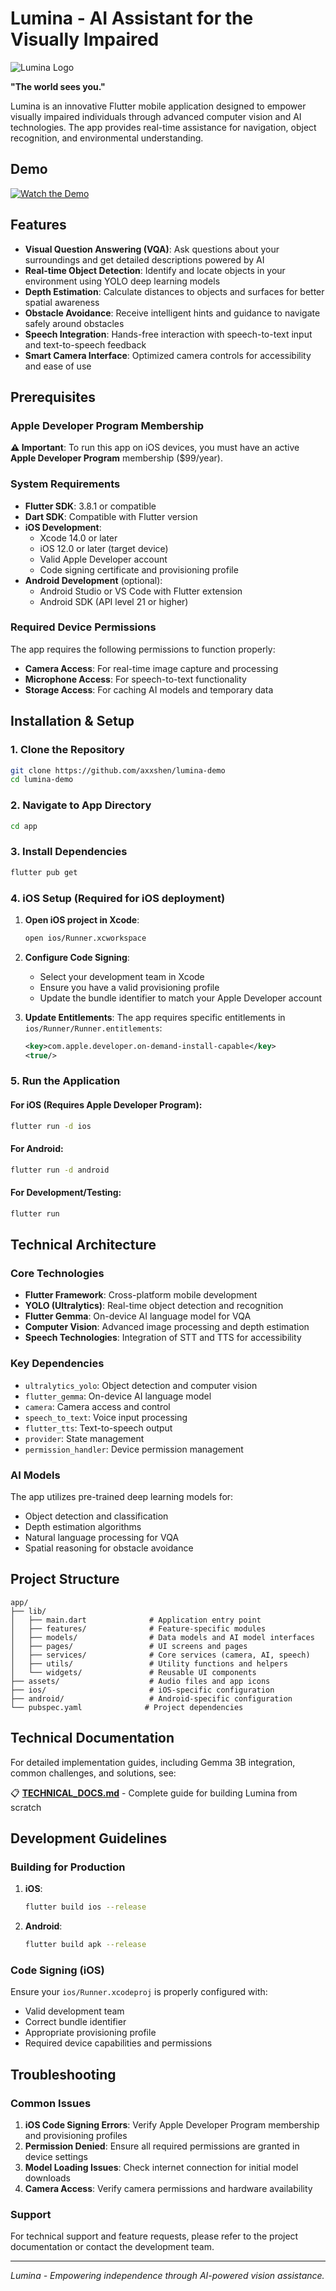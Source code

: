 # Lumina - AI Assistant for the Visually Impaired

![Lumina Logo](media/cover.jpg)

**"The world sees you."**

Lumina is an innovative Flutter mobile application designed to empower visually impaired individuals through advanced computer vision and AI technologies. The app provides real-time assistance for navigation, object recognition, and environmental understanding.

## Demo

[![Watch the Demo](https://img.youtube.com/vi/G3-jX3C1phU/hqdefault.jpg)](https://youtu.be/G3-jX3C1phU)

## Features

- **Visual Question Answering (VQA)**: Ask questions about your surroundings and get detailed descriptions powered by AI
- **Real-time Object Detection**: Identify and locate objects in your environment using YOLO deep learning models
- **Depth Estimation**: Calculate distances to objects and surfaces for better spatial awareness
- **Obstacle Avoidance**: Receive intelligent hints and guidance to navigate safely around obstacles
- **Speech Integration**: Hands-free interaction with speech-to-text input and text-to-speech feedback
- **Smart Camera Interface**: Optimized camera controls for accessibility and ease of use

## Prerequisites

### Apple Developer Program Membership

**⚠️ Important**: To run this app on iOS devices, you must have an active **Apple Developer Program** membership ($99/year).

### System Requirements

- **Flutter SDK**: 3.8.1 or compatible
- **Dart SDK**: Compatible with Flutter version
- **iOS Development**:
  - Xcode 14.0 or later
  - iOS 12.0 or later (target device)
  - Valid Apple Developer account
  - Code signing certificate and provisioning profile
- **Android Development** (optional):
  - Android Studio or VS Code with Flutter extension
  - Android SDK (API level 21 or higher)

### Required Device Permissions

The app requires the following permissions to function properly:

- **Camera Access**: For real-time image capture and processing
- **Microphone Access**: For speech-to-text functionality
- **Storage Access**: For caching AI models and temporary data

## Installation & Setup

### 1. Clone the Repository

```bash
git clone https://github.com/axxshen/lumina-demo
cd lumina-demo
```

### 2. Navigate to App Directory

```bash
cd app
```

### 3. Install Dependencies

```bash
flutter pub get
```

### 4. iOS Setup (Required for iOS deployment)

1. **Open iOS project in Xcode**:
   ```bash
   open ios/Runner.xcworkspace
   ```

2. **Configure Code Signing**:
   - Select your development team in Xcode
   - Ensure you have a valid provisioning profile
   - Update the bundle identifier to match your Apple Developer account

3. **Update Entitlements**:
   The app requires specific entitlements in `ios/Runner/Runner.entitlements`:
   ```xml
   <key>com.apple.developer.on-demand-install-capable</key>
   <true/>
   ```

### 5. Run the Application

#### For iOS (Requires Apple Developer Program):
```bash
flutter run -d ios
```

#### For Android:
```bash
flutter run -d android
```

#### For Development/Testing:
```bash
flutter run
```

## Technical Architecture

### Core Technologies

- **Flutter Framework**: Cross-platform mobile development
- **YOLO (Ultralytics)**: Real-time object detection and recognition
- **Flutter Gemma**: On-device AI language model for VQA
- **Computer Vision**: Advanced image processing and depth estimation
- **Speech Technologies**: Integration of STT and TTS for accessibility

### Key Dependencies

- `ultralytics_yolo`: Object detection and computer vision
- `flutter_gemma`: On-device AI language model
- `camera`: Camera access and control
- `speech_to_text`: Voice input processing
- `flutter_tts`: Text-to-speech output
- `provider`: State management
- `permission_handler`: Device permission management

### AI Models

The app utilizes pre-trained deep learning models for:
- Object detection and classification
- Depth estimation algorithms
- Natural language processing for VQA
- Spatial reasoning for obstacle avoidance

## Project Structure

```
app/
├── lib/
│   ├── main.dart              # Application entry point
│   ├── features/              # Feature-specific modules
│   ├── models/                # Data models and AI model interfaces
│   ├── pages/                 # UI screens and pages
│   ├── services/              # Core services (camera, AI, speech)
│   ├── utils/                 # Utility functions and helpers
│   └── widgets/               # Reusable UI components
├── assets/                    # Audio files and app icons
├── ios/                       # iOS-specific configuration
├── android/                   # Android-specific configuration
└── pubspec.yaml              # Project dependencies
```

## Technical Documentation

For detailed implementation guides, including Gemma 3B integration, common challenges, and solutions, see:

📋 **[TECHNICAL_DOCS.md](TECHNICAL_DOCS.md)** - Complete guide for building Lumina from scratch

## Development Guidelines

### Building for Production

1. **iOS**:
   ```bash
   flutter build ios --release
   ```

2. **Android**:
   ```bash
   flutter build apk --release
   ```

### Code Signing (iOS)

Ensure your `ios/Runner.xcodeproj` is properly configured with:
- Valid development team
- Correct bundle identifier
- Appropriate provisioning profile
- Required device capabilities and permissions

## Troubleshooting

### Common Issues

1. **iOS Code Signing Errors**: Verify Apple Developer Program membership and provisioning profiles
2. **Permission Denied**: Ensure all required permissions are granted in device settings
3. **Model Loading Issues**: Check internet connection for initial model downloads
4. **Camera Access**: Verify camera permissions and hardware availability

### Support

For technical support and feature requests, please refer to the project documentation or contact the development team.

---

*Lumina - Empowering independence through AI-powered vision assistance.*
